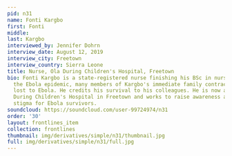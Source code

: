 ```yaml
---
pid: n31
name: Fonti Kargbo
first: Fonti
middle: 
last: Kargbo
interviewed_by: Jennifer Dohrn
interview_date: August 12, 2019
interview_city: Freetown
interview_country: Sierra Leone
title: Nurse, Ola During Children's Hospital, Freetown
bio: Fonti Kargbo is a state-registered nurse finishing his BSc in nursing. During
  the Ebola epidemic, many members of Kargbo's immediate family contracted and were
  lost to Ebola. He credits his survival to his colleagues. He is now a nurse at Ola
  During Children's Hospital in Freetown and works to raise awareness and decrease
  stigma for Ebola survivors.
soundcloud: https://soundcloud.com/user-99724974/n31
order: '30'
layout: frontlines_item
collection: frontlines
thumbnail: img/derivatives/simple/n31/thumbnail.jpg
full: img/derivatives/simple/n31/full.jpg
---
```

